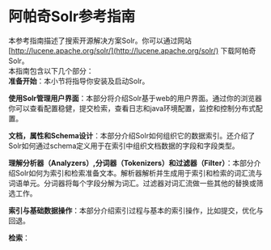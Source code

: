 # 阿帕奇Solr参考指南
本参考指南描述了搜索开源解决方案Solr。你可以通过网站 [http://lucene.apache.org/solr/](http://lucene.apache.org/solr/) 下载阿帕奇Solr。  
本指南包含以下几个部分：  
**准备开始**：本小节将指导你安装及启动Solr。  

**使用Solr管理用户界面**：本部分将介绍Solr基于web的用户界面。通过你的浏览器你可以查看配置稳健，提交检索，查看日志和java环境配置，监控和控制分布式配置。  

**文档，属性和Schema设计**：本部分介绍Solr如何组织它的数据索引。还介绍了Solr如何通过schema定义用于在索引中组织文档数据的字段和字段类型。  

**理解分析器（Analyzers）,分词器（Tokenizers）和过滤器（Filter）**：本部分介绍Solr如何为索引和检索准备文本。解析器解析并生成用于索引和检索的词汇流与词语单元。分词器将每个字段分解为词汇。过滤器对词汇流做一些其他的替换或筛选工作。  

**索引与基础数据操作**：本部分介绍索引过程与基本的索引操作，比如提交，优化与回退。

**检索**：
